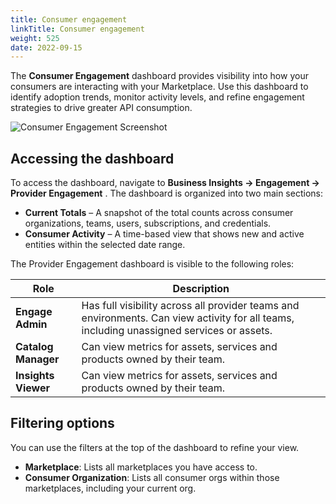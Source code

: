 ```yaml
---
title: Consumer engagement
linkTitle: Consumer engagement
weight: 525
date: 2022-09-15
---
```


The **Consumer Engagement** dashboard provides visibility into how your consumers are interacting with your Marketplace.
Use this dashboard to identify adoption trends, monitor activity levels, and refine engagement strategies to drive greater API consumption.

![Consumer Engagement Screenshot](/static/Images/central/consumer_engagement.png)

## Accessing the dashboard

To access the dashboard, navigate to **Business Insights -> Engagement -> Provider Engagement** .
The dashboard is organized into two main sections:

* **Current Totals** – A snapshot of the total counts across consumer organizations, teams, users, subscriptions, and credentials.
* **Consumer Activity** – A time-based view that shows new and active entities within the selected date range.

The Provider Engagement dashboard is visible to the following roles:

| Role                | Description                                                                                                                                       |
| ------------------- | ------------------------------------------------------------------------------------------------------------------------------------------------- |
| **Engage Admin**    | Has full visibility across all provider teams and environments. Can view activity for all teams, including unassigned services or assets.         |
| **Catalog Manager** | Can view metrics for assets, services and products owned by their team.                                                                           |
| **Insights Viewer** | Can view metrics for assets, services and products owned by their team.                                                                           |

## Filtering options

You can use the filters at the top of the dashboard to refine your view.

* **Marketplace**: Lists all marketplaces you have access to.
* **Consumer Organization**: Lists all consumer orgs within those marketplaces, including your current org.
